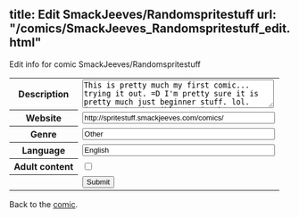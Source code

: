 title: Edit SmackJeeves/Randomspritestuff
url: "/comics/SmackJeeves_Randomspritestuff_edit.html"
---
Edit info for comic SmackJeeves/Randomspritestuff

<form name="comic" action="http://gaepostmail.appspot.com/comic/" method="post">
<table class="comicinfo">
<tr>
<th>Description</th><td><textarea name="description" cols="40" rows="3">This is pretty much my first comic... trying it out. =D I'm pretty sure it is pretty much just beginner stuff. lol. (11/13/10) A horrible era is about to begin...the Attack of the dark star! (if you don't know who that is, well obviously its the star shaped thing, but if you don't know about it, check out Mario and luigi: bowser's inside story, the video game. XD) A new battle will issue to save the world...</textarea></td>
</tr>
<tr>
<th>Website</th><td><input type="text" name="url" value="http://spritestuff.smackjeeves.com/comics/" size="40"/></td>
</tr>
<tr>
<th>Genre</th><td><input type="text" name="genre" value="Other" size="40"/></td>
</tr>
<tr>
<th>Language</th><td><input type="text" name="language" value="English" size="40"/></td>
</tr>
<tr>
<th>Adult content</th><td><input type="checkbox" name="adult" value="adult" /></td>
</tr>
<tr>
<th></th><td>
<input type="hidden" name="comic" value="SmackJeeves_Randomspritestuff" />
<input type="submit" name="submit" value="Submit" />
</td>
</tr>
</table>
</form>

Back to the [comic](SmackJeeves_Randomspritestuff.html).
